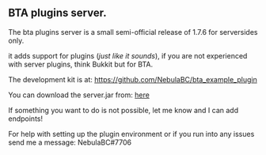 BTA plugins server.
----------

The bta plugins server is a small semi-official release of 1.7.6 for serversides only.

it adds support for plugins (*just like it sounds*), if you are not experienced with server plugins, think Bukkit but for BTA.

The development kit is at: https://github.com/NebulaBC/bta_example_plugin

You can download the server.jar from: [here](https://github.com/NebulaBC/bta_example_plugin/raw/master/libs/bta-server.jar)

If something you want to do is not possible, let me know and I can add endpoints!

For help with setting up the plugin environment or if you run into any issues send me a message: NebulaBC#7706

